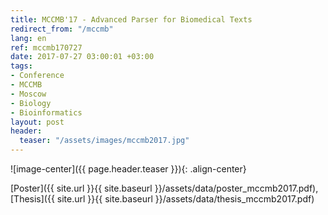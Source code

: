 ```yaml
---
title: MCCMB'17 - Advanced Parser for Biomedical Texts
redirect_from: "/mccmb"
lang: en
ref: mccmb170727
date: 2017-07-27 03:00:01 +03:00
tags:
- Conference
- MCCMB
- Moscow
- Biology
- Bioinformatics
layout: post
header:
  teaser: "/assets/images/mccmb2017.jpg"
---
```


![image-center]({{ page.header.teaser }}){: .align-center}

[Poster]({{ site.url }}{{ site.baseurl }}/assets/data/poster_mccmb2017.pdf), [Thesis]({{ site.url }}{{ site.baseurl }}/assets/data/thesis_mccmb2017.pdf)
